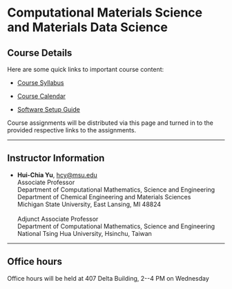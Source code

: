 
# Computational Materials Science and Materials Data Science

## Course Details

Here are some quick links to important course content:  

* [Course Syllabus](course_materials/MSE590400_Syllabus)

* [Course Calendar](course_materials/CMSE202_Calendar)

* [Software Setup Guide](course_materials/SoftwareSetupGuide)



Course assignments will be distributed via this page and turned in to the provided respective links to the assignments.

---

## Instructor Information


* **Hui-Chia Yu**, [hcy@msu.edu](mailto:hcy@msu.edu)  
Associate Professor<br>
Department of Computational Mathematics, Science and Engineering<br>
Department of Chemical Engineering and Materials Sciences<br>
Michigan State University, East Lansing, MI 48824<br><br>
Adjunct Associate Professor<br>
Department of Computational Mathematics, Science and Engineering<br>
National Tsing Hua University, Hsinchu, Taiwan




---  

## Office hours
Office hours will be held at 407 Delta Building, 2--4 PM on Wednesday


<!--
<iframe src="https://calendar.google.com/calendar/embed?src=e6ecf64c563fb2a42b0c12639eff36019df8966e2e45ff2cbedc9641371f1d3d%40group.calendar.google.com&ctz=America%2FNew_York" style="border: 0" width="800" height="600" frameborder="0" scrolling="no"></iframe>
-->